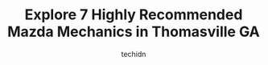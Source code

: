 ---
layout: ampstory
image: https://images.unsplash.com/photo-1536700503339-1e4b06520771?ixlib=rb-4.0.3&ixid=MnwxMjA3fDB8MHxwaG90by1wYWdlfHx8fGVufDB8fHx8&auto=format&fit=crop&w=640&h=853&q=80
author: techidn
featured: false
description: If youre in need of trustworthy and skilled Mazda Mechanic in Thomasville GA, USA, youll be pleased to discover the 7 best Mazda Mechanic in town. Their expertise and commitment to custome
title: Explore 7 Highly Recommended Mazda Mechanics in Thomasville GA
cover:
   title: Explore 7 Highly Recommended Mazda Mechanics in Thomasville GA
   subtitle: Rickpate
   background: https://images.unsplash.com/photo-1536700503339-1e4b06520771?ixlib=rb-4.0.3&ixid=MnwxMjA3fDB8MHxwaG90by1wYWdlfHx8fGVufDB8fHx8&auto=format&fit=crop&w=640&h=853&q=80

pages: 
 - layout: thirds
   top: <h1>#1 Ponders Automotive, Inc.</h1>
   bottom: "<p>Andy and Sam and all the guys at Ponders are great. Professional and personable. I recommend them for all your automotive needs.</p>"
   background: https://www.knot35.com/toplist/wp-content/uploads/2023/06/best-mazda-mechanic-1-in-thomasville-ga-1685832090.jpeg
   backgroundblur: true
 - layout: thirds
   top: <h1>#2 Auto Air of Thomasville</h1>
   bottom: "<p>826 E Pinetree Blvd, Thomasville, GA 31792, United States</p>"
   background: https://www.knot35.com/toplist/wp-content/uploads/2023/06/best-mazda-mechanic-2-in-thomasville-ga-1685832090.jpeg
   cta:
      link: https://www.knot35.com/toplist/explore-7-highly-recommended-mazda-mechanics-in-thomasville-ga/
      text: Explore 7 Highly Recommended Mazda Mechanics in Thomasville GA
 - layout: thirds
   top: <h1>#3 Import Auto Services & Sales Inc</h1>
   bottom: "<p>4816 GA-202, Thomasville, GA 31757, United States</p>"
   background: https://www.knot35.com/toplist/wp-content/uploads/2023/06/best-mazda-mechanic-3-in-thomasville-ga-1685832091.jpeg
   cta:
      link: https://www.knot35.com/toplist/explore-7-highly-recommended-mazda-mechanics-in-thomasville-ga/
      text: Explore 7 Highly Recommended Mazda Mechanics in Thomasville GA
 - layout: thirds
   top: <h1>#4 Dans Garage</h1>
   bottom: "<p>902 Madison Alley SE, Thomasville, GA 31792, United States</p>"
   background: https://images.unsplash.com/photo-1536745287225-21d689278fd1?ixlib=rb-4.0.3&ixid=MnwxMjA3fDB8MHxwaG90by1wYWdlfHx8fGVufDB8fHx8&auto=format&fit=crop&w=640&h=853&q=80
   cta:
      link: https://www.knot35.com/toplist/explore-7-highly-recommended-mazda-mechanics-in-thomasville-ga/
      text: Explore 7 Highly Recommended Mazda Mechanics in Thomasville GA
 - layout: thirds
   top: <h1>#5 Jacks Service Center</h1>
   bottom: "<p>2980 E Pinetree Blvd, Thomasville, GA 31792, United States</p>"
   background: https://images.unsplash.com/photo-1618556658017-fd9c732d1360?ixlib=rb-4.0.3&ixid=MnwxMjA3fDB8MHxwaG90by1wYWdlfHx8fGVufDB8fHx8&auto=format&fit=crop&w=640&h=853&q=80
   cta:
      link: https://www.knot35.com/toplist/explore-7-highly-recommended-mazda-mechanics-in-thomasville-ga/
      text: Explore 7 Highly Recommended Mazda Mechanics in Thomasville GA
 - layout: thirds
   top: <h1>#6 Pro Body Shop & Frame Works</h1>
   bottom: "<p>110 Commerce Park Dr, Thomasville, GA 31757, United States</p>"
   background: https://images.unsplash.com/photo-1541356665065-22676f35dd40?ixlib=rb-4.0.3&ixid=MnwxMjA3fDB8MHxwaG90by1wYWdlfHx8fGVufDB8fHx8&auto=format&fit=crop&w=640&h=853&q=80
   cta:
      link: https://www.knot35.com/toplist/explore-7-highly-recommended-mazda-mechanics-in-thomasville-ga/
      text: Explore 7 Highly Recommended Mazda Mechanics in Thomasville GA
 - layout: thirds
   top: <h1>#7 German Import Service</h1>
   bottom: "<p>14262 US-19, Thomasville, GA 31757, United States</p>"
   background: https://images.unsplash.com/photo-1567360425618-1594206637d2?ixlib=rb-4.0.3&ixid=MnwxMjA3fDB8MHxwaG90by1wYWdlfHx8fGVufDB8fHx8&auto=format&fit=crop&w=640&h=853&q=80
   cta:
      link: https://www.knot35.com/toplist/explore-7-highly-recommended-mazda-mechanics-in-thomasville-ga/
      text: Explore 7 Highly Recommended Mazda Mechanics in Thomasville GA
 - layout: thirds
   middle: Continue reading...
   background: https://images.unsplash.com/photo-1632260260864-caf7fde5ec36?ixlib=rb-4.0.3&ixid=MnwxMjA3fDB8MHxwaG90by1wYWdlfHx8fGVufDB8fHx8&auto=format&fit=crop&w=640&h=853&q=80
   cta:
      link: https://www.knot35.com/toplist/explore-7-highly-recommended-mazda-mechanics-in-thomasville-ga/
      text: Explore 7 Highly Recommended Mazda Mechanics in Thomasville GA
      
---